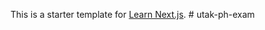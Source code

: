 This is a starter template for [Learn Next.js](https://nextjs.org/learn).
#   u t a k - p h - e x a m  
 